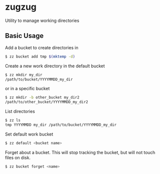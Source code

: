 # zugzug

Utility to manage working directories

## Basic Usage

Add a bucket to create directories in

```bash
$ zz bucket add tmp $(mktemp -d)
```

Create a new work directory in the default bucket

```bash
$ zz mkdir my_dir
/path/to/bucket/YYYYMMDD_my_dir
```

or in a specific bucket

```bash
$ zz mkdir -b other_bucket my_dir2
/path/to/other_bucket/YYYYMMDD_my_dir2
```

List directories

```bash
$ zz ls
tmp YYYYMMDD my_dir /path/to/bucket/YYYYMMDD_my_dir
```

Set default work bucket

```bash
$ zz default <bucket name>
```

Forget about a bucket. This will stop tracking the bucket, but will not touch
files on disk.

```bash
$ zz bucket forget <name>
```

